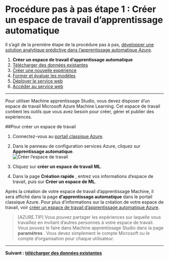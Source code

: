 <properties
    pageTitle="Étape 1 : Créer un espace de travail d’apprentissage automatique | Microsoft Azure"
    description="Étape 1 de la développer une procédure pas à pas solution prédictive : Découvrez comment configurer un espace de travail Azure Machine apprentissage Studio."
    services="machine-learning"
    documentationCenter=""
    authors="garyericson"
    manager="jhubbard"
    editor="cgronlun"/>

<tags
    ms.service="machine-learning"
    ms.workload="data-services"
    ms.tgt_pltfrm="na"
    ms.devlang="na"
    ms.topic="article"
    ms.date="09/16/2016"
    ms.author="garye"/>


# <a name="walkthrough-step-1-create-a-machine-learning-workspace"></a>Procédure pas à pas étape 1 : Créer un espace de travail d’apprentissage automatique

Il s’agit de la première étape de la procédure pas à pas, [développer une solution analytique prédictive dans l’apprentissage automatique Azure](machine-learning-walkthrough-develop-predictive-solution.md).


1.  **Créer un espace de travail d’apprentissage automatique**
2.  [Télécharger des données existantes](machine-learning-walkthrough-2-upload-data.md)
3.  [Créer une nouvelle expérience](machine-learning-walkthrough-3-create-new-experiment.md)
4.  [Former et évaluer les modèles](machine-learning-walkthrough-4-train-and-evaluate-models.md)
5.  [Déployer le service web](machine-learning-walkthrough-5-publish-web-service.md)
6.  [Accéder au service web](machine-learning-walkthrough-6-access-web-service.md)

----------

<!-- This needs to be updated to refer to the new way of creating workspaces in the Ibiza portal -->

Pour utiliser Machine apprentissage Studio, vous devez disposer d’un espace de travail Microsoft Azure Machine Learning. Cet espace de travail contient les outils que vous avez besoin pour créer, gérer et publier des expériences.  

##<a name="to-create-a-workspace"></a>Pour créer un espace de travail  

1.  Connectez-vous au [portail classique Azure](https://manage.windowsazure.com).
2.  Dans le panneau de configuration services Azure, cliquez sur **Apprentissage automatique**.  
![Créer l’espace de travail][1]

3.  Cliquez sur **créer un espace de travail ML**.
4.  Dans la page **Création rapide** , entrez vos informations d’espace de travail, puis sur **Créer un espace de ML**.

Après la création de votre espace de travail d’apprentissage Machine, il sera affiché dans la page **d’apprentissage automatique** dans le portail classique Azure. Pour plus d’informations sur la création de votre espace de travail, voir [créer un espace de travail d’apprentissage automatique Azure](machine-learning-create-workspace.md).

> [AZURE.TIP] Vous pouvez partager les expériences sur laquelle vous travaillez en invitant d’autres personnes à votre espace de travail. Vous pouvez le faire dans Machine apprentissage Studio dans la page **paramètres** . Vous devez simplement le compte Microsoft ou le compte d’organisation pour chaque utilisateur.

----------

**Suivant : [télécharger des données existantes](machine-learning-walkthrough-2-upload-data.md)**

[1]: ./media/machine-learning-walkthrough-1-create-ml-workspace/create1.png
